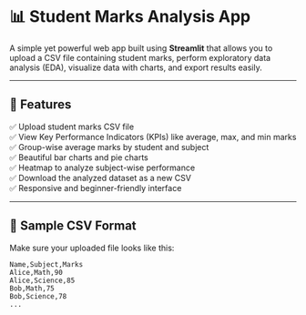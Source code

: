 # 📊 Student Marks Analysis App

A simple yet powerful web app built using **Streamlit** that allows you to upload a CSV file containing student marks, perform exploratory data analysis (EDA), visualize data with charts, and export results easily.

---

## 🚀 Features

✅ Upload student marks CSV file  
✅ View Key Performance Indicators (KPIs) like average, max, and min marks  
✅ Group-wise average marks by student and subject  
✅ Beautiful bar charts and pie charts  
✅ Heatmap to analyze subject-wise performance  
✅ Download the analyzed dataset as a new CSV  
✅ Responsive and beginner-friendly interface  

---

## 📂 Sample CSV Format

Make sure your uploaded file looks like this:

```csv
Name,Subject,Marks
Alice,Math,90
Alice,Science,85
Bob,Math,75
Bob,Science,78
...

